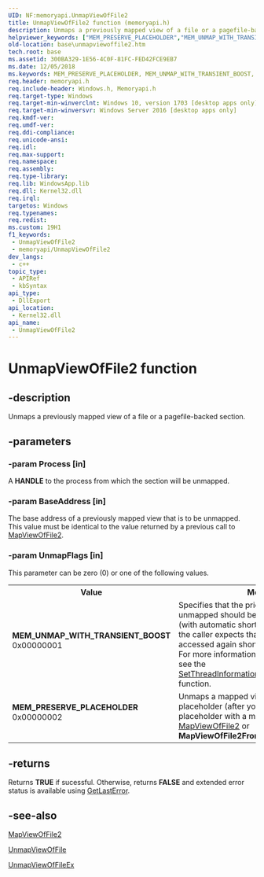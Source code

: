```yaml
---
UID: NF:memoryapi.UnmapViewOfFile2
title: UnmapViewOfFile2 function (memoryapi.h)
description: Unmaps a previously mapped view of a file or a pagefile-backed section.
helpviewer_keywords: ["MEM_PRESERVE_PLACEHOLDER","MEM_UNMAP_WITH_TRANSIENT_BOOST","UnmapViewOfFile2","UnmapViewOfFile2 function","base.unmapviewoffile2","winbase/UnmapViewOfFile2"]
old-location: base\unmapviewoffile2.htm
tech.root: base
ms.assetid: 300BA329-1E56-4C0F-81FC-FED42FCE9EB7
ms.date: 12/05/2018
ms.keywords: MEM_PRESERVE_PLACEHOLDER, MEM_UNMAP_WITH_TRANSIENT_BOOST, UnmapViewOfFile2, UnmapViewOfFile2 function, base.unmapviewoffile2, winbase/UnmapViewOfFile2
req.header: memoryapi.h
req.include-header: Windows.h, Memoryapi.h
req.target-type: Windows
req.target-min-winverclnt: Windows 10, version 1703 [desktop apps only]
req.target-min-winversvr: Windows Server 2016 [desktop apps only]
req.kmdf-ver: 
req.umdf-ver: 
req.ddi-compliance: 
req.unicode-ansi: 
req.idl: 
req.max-support: 
req.namespace: 
req.assembly: 
req.type-library: 
req.lib: WindowsApp.lib
req.dll: Kernel32.dll
req.irql: 
targetos: Windows
req.typenames: 
req.redist: 
ms.custom: 19H1
f1_keywords:
 - UnmapViewOfFile2
 - memoryapi/UnmapViewOfFile2
dev_langs:
 - c++
topic_type:
 - APIRef
 - kbSyntax
api_type:
 - DllExport
api_location:
 - Kernel32.dll
api_name:
 - UnmapViewOfFile2
---
```


# UnmapViewOfFile2 function


## -description

Unmaps a previously mapped view of a file or a
    pagefile-backed section.

## -parameters

### -param Process [in]

A <b>HANDLE</b> to the process from which the section
                    will be unmapped.

### -param BaseAddress [in]

The base address of a previously mapped
                  view that is to be unmapped.  This value must be
                  identical to the value returned by a previous call
                  to <a href="/windows/desktop/api/memoryapi/nf-memoryapi-mapviewoffile2">MapViewOfFile2</a>.

### -param UnmapFlags [in]

This parameter can be zero (0) or one of the following values.

<table>
<tr>
<th>Value</th>
<th>Meaning</th>
</tr>
<tr>
<td width="40%"><a id="MEM_UNMAP_WITH_TRANSIENT_BOOST"></a><a id="mem_unmap_with_transient_boost"></a><dl>
<dt><b>MEM_UNMAP_WITH_TRANSIENT_BOOST</b></dt>
<dt>0x00000001</dt>
</dl>
</td>
<td width="60%">
Specifies that the priority of the pages being unmapped should be temporarily boosted
                 (with automatic short term decay) because the caller expects that these pages will be accessed again shortly from another thread. For more information about memory priorities, see the <a href="/windows/desktop/api/processthreadsapi/nf-processthreadsapi-setthreadinformation">SetThreadInformation(ThreadMemoryPriority)</a> function.

</td>
</tr>
<tr>
<td width="40%"><a id="MEM_PRESERVE_PLACEHOLDER"></a><a id="mem_preserve_placeholder"></a><dl>
<dt><b>MEM_PRESERVE_PLACEHOLDER</b></dt>
<dt>0x00000002</dt>
</dl>
</td>
<td width="60%">
Unmaps a mapped view back to a placeholder (after you've replaced a placeholder with a mapped view using <a href="/windows/desktop/api/memoryapi/nf-memoryapi-mapviewoffile2">MapViewOfFile2</a> or <b>MapViewOfFile2FromApp</b>).

</td>
</tr>
</table>

## -returns

Returns <b>TRUE</b> if sucessful. Otherwise, returns <b>FALSE</b> and extended error status is available
            using <a href="/windows/desktop/api/errhandlingapi/nf-errhandlingapi-getlasterror">GetLastError</a>.

## -see-also

<a href="/windows/desktop/api/memoryapi/nf-memoryapi-mapviewoffile2">MapViewOfFile2</a>



<a href="/windows/desktop/api/memoryapi/nf-memoryapi-unmapviewoffile">UnmapViewOfFile</a>



<a href="/windows/desktop/api/memoryapi/nf-memoryapi-unmapviewoffileex">UnmapViewOfFileEx</a>